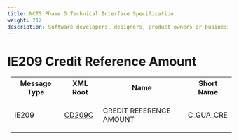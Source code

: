 ```yaml
---
title: NCTS Phase 5 Technical Interface Specification
weight: 212
description: Software developers, designers, product owners or business analysts. Integrate your software with the ERMIS service
---
```

# IE209 Credit Reference Amount
<table cellspacing="0" style="border-collapse:collapse;margin-left:6pt">
 <tr>
  <th>
   Message Type
  </th>
  <th>
   XML Root
  </th>
  <th>
   Name
  </th>
  <th>
   Short Name
  </th>
 </tr>
 <tr style="height:14pt">
  <td style="">
   <p class="s3" style="">
    IE209
   </p>
  </td>
  <td style="">
   <a href="https://github.com/hmrc/transit-movements-validator/blob/main/conf/xsd/cd209c.xsd">
    CD209C
   </a>
  </td>
  <td style="">
   <p class="s3" style="">
    CREDIT REFERENCE AMOUNT
   </p>
  </td>
  <td style="">
   C_GUA_CRE
  </td>
 </tr>
</table>